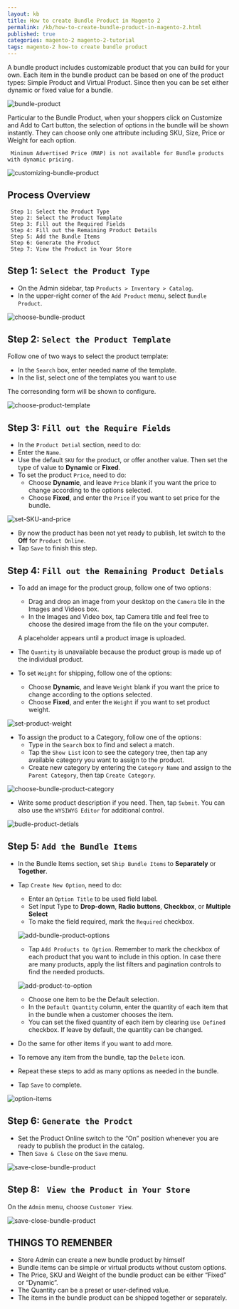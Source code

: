 ```yaml
---
layout: kb
title: How to create Bundle Product in Magento 2
permalink: /kb/how-to-create-bundle-product-in-magento-2.html
published: true
categories: magento-2 magento-2-tutorial
tags: magento-2 how-to create bundle product
---
```


A bundle product includes customizable product that you can build for your own. Each item in the bundle product can be based on one of the product types: Simple Product and Virtual Product. Since then you can be set either dynamic or fixed value for a bundle.

![bundle-product](https://lh6.googleusercontent.com/-brBsDvoW36dNQ4VQjUVb9q2p7t6hFugBs0YUn0-tZw_58VlMOPsMEovafHzEcuQar_I3fIJ-w8ri4cNexfkYGzr3XbzXqgwAmXb-rSQiOEULhGW-S1UDG2wgQAbmHZhr00cvk8N)

Particular to the Bundle Product, when your shoppers click on Customize and Add to Cart button, the selection of options in the bundle will be shown instantly. They can choose only one attribute including SKU, Size, Price or Weight for each option.

     Minimum Advertised Price (MAP) is not available for Bundle products with dynamic pricing.

![customizing-bundle-product](https://lh4.googleusercontent.com/AzZUk13lNAoVTkrdOnNpf3rHV8AtfW_JsmmOvcXflyB7hpDoD1EGfaynYY05lOW3xo6YCyeePcZ0AYCPwf54sGyMMQJnjnk8demaG16JxDXQfCxobR-olus7mbrQQ6tXcaSGLaoI)

## Process Overview

     Step 1: Select the Product Type
     Step 2: Select the Product Template
     Step 3: Fill out the Required Fields
     Step 4: Fill out the Remaining Product Details
     Step 5: Add the Bundle Items
     Step 6: Generate the Product
     Step 7: View the Product in Your Store

## Step 1: `Select the Product Type`

* On the Admin sidebar, tap `Products > Inventory > Catalog`.
* In the upper-right corner of the `Add Product` menu, select `Bundle Product`.

![choose-bundle-product](https://lh6.googleusercontent.com/7bQ6Nq-cqDjpDWAqPevxEwHCNVqOQAJVKLk6baV5v4hpcwVvPsSqONABitVWTHym4N5sGXo0f32JcHnWBepeTB3VHxKe9gdhVzXctxS0DQmAfJ1gMwJbxr8qMk99ZGJ8919iFewc)

## Step 2: `Select the Product Template`

Follow one of two ways to select the product template:
 
 * In the `Search` box, enter needed name of the template.
 * In the list, select one of the templates you want to use
 
 The corresonding form will be shown to configure.
 
 ![choose-product-template](https://lh6.googleusercontent.com/bexZnAhiL8zv5f9c4HF5lWp66dB9PLY4rvuKN-4D0Eu2755bRVmKD43Usvry46S4iJ4p3EZOO-N6UhSywWRtMPYW9Sv3ZKASg-OkRFRSk5O6L82622e9rDaPwZrRYlfrXRKNQqjz)
 
 ## Step 3: `Fill out the Require Fields`
 
 * In the `Product Detial` section, need to do:
  * Enter the `Name`.
  * Use the default `SKU` for the product, or offer another value. Then set the type of value to **Dynamic** or **Fixed**.
  * To set the product `Price`, need to do:
    * Choose **Dynamic**, and leave `Price` blank if you want the price to change according to the options selected.
    * Choose **Fixed**, and enter the `Price` if you want to set price for the bundle.

![set-SKU-and-price](https://lh6.googleusercontent.com/lw4nJ75_xsruSJ5_Zd7ereXEXxTkJtUjJBwe5VKKXtBRowDckcoTjxCo02AldwsYntkWXu4enJ_ClA6DNMmpKuyoqyxUKGRnA8I6O4Oceh9W4lHQrONZnT3EuX9wmV8dSqP4gDOj)

* By now the product has been not yet ready to publish, let switch to the **Off** for `Product Online`.
* Tap `Save` to finish this step.

## Step 4: `Fill out the Remaining Product Detials`

* To add an image for the product group, follow one of two options:
  * Drag and drop an image from your desktop on the `Camera` tile in the Images and Videos box.
  * In the Images and Video box, tap Camera title and feel free to choose the desired image from the file on the your computer.
  
  A placeholder appears until a product image is uploaded.
  
* The `Quantity` is unavailable because the product group is made up of the individual product.
* To set `Weight` for shipping, follow one of the options:
  * Choose **Dynamic**, and leave `Weight` blank if you want the price to change according to the options selected.
  * Choose **Fixed**, and enter the `Weight` if you want to set product weight.

![set-product-weight](https://lh5.googleusercontent.com/zUzwIMXY-8vXlQ2SRXmqPh4Hyr1OdLGgCmE0eOVHWgbEzThgSknFdtAI_YSESrIfIgMnBYgfYHxQNfIC7pPyKskp6v84F1E29jFdcTTWHlHhJU9YWBGnmRsl8IjD52YzJQicUYyo)

* To assign the product to a Category, follow one of the options:
  * Type in the `Search` box to find and select a match.
  * Tap the `Show List` icon to see the category tree, then tap any available category you want to assign to the product.
  * Create new category by entering the `Category Name` and assign to the `Parent Category`, then tap `Create Category`.
  
![choose-bundle-product-category](https://lh4.googleusercontent.com/0LWP7Xp3iTAvnD0nNsJGRlafaLfVl_KHeXQkpc-CbmlDrrIpx-WyyhtKt86dOSqOjtI1e1Z-5PesRN-BV1EGz9vjH2iRMtzehkc4f3x1PPKklReFNpDj7ByNqRipfoxaI5m_5e5e)

* Write some product description if you need.  Then, tap `Submit`. You can also use the `WYSIWYG Editor` for additional control.

![budle-product-detials](https://lh5.googleusercontent.com/WehQHrleN4EStRbGARh_tSdB-b_egdnFsXHtwHZPxvI6ctnp4HaOA8pyUedxQmq1U4MTAz15JLHa8U0d_THSRSu0oDK235dKMPjasUY8qEQ_5HggrcfI-hU-IGo9EsXz3wcJ83-3)

## Step 5: `Add the Bundle Items`

* In the Bundle Items section, set `Ship Bundle Items` to **Separately** or **Together**.
* Tap `Create New Option`, need to do:
  * Enter an `Option Title` to be used field label.
  * Set Input Type to **Drop-down**, **Radio buttons**, **Checkbox**, or **Multiple Select**
  * To make the field required, mark the `Required` checkbox.

  ![add-bundle-product-options](https://lh5.googleusercontent.com/sKACklzkjh3HBgxpR9qTwk8TptN8jD_-Y-9J3F9UPhBVVq2SLf-6_st9q9jhPcPOV96r_qUdGBHA_za81tF3dKTggAQ62FRau1J5tfTwZOoL1EX_ilLiiQOlDjuL7XU-Lc_V07JY)
  
  * Tap `Add Products to Option`. Remember to mark the checkbox of each product that you want to include in this option. In case there are many products, apply the list filters and pagination controls to find the  needed products.

  ![add-product-to-option](https://lh4.googleusercontent.com/P9YNia_Tvwnt61cUq7ulmXh-2Upt-D985a1Rdgbs8-fRvm2M64PEhbkPnEX2MzKl1CtCHaXg9alkcPPR-UKU3KXODj_Jl3UNKfriV_AtTHFntBZ19_jLQt6Vps1icciwd899_uiD)
  
  * Choose one item to be the Default selection.
  * In the `Default Quantity` column, enter the quantity of each item that in the bundle when a customer chooses the item.
  * You can set the fixed quantity of each item by clearing `Use Defined` checkbox. If leave by default, the quantity can be changed.
* Do the same for other items if you want to add more.
* To remove any item from the bundle, tap the `Delete` icon.
* Repeat these steps to add as many options as needed in the bundle.
* Tap `Save` to complete.

![option-items](https://lh3.googleusercontent.com/JmWdG87lXTYo-8-XtW1R0i-Uqfjwu7MmHqJyiOp7TcKKIrQR2A-q234nnWai5nmN1WzO7fVVjM_Q4ZHpIuIsObUf7K3aFhoC9G4j6KmdbpuXgfRaTxJAvvTg2EpU8cZsZaWz_bmC)

## Step 6: `Generate the Prodct`

* Set the Product Online switch to the “On” position whenever you are ready to publish the product in the catalog.
* Then `Save & Close` on the `Save` menu.

![save-close-bundle-product](https://lh3.googleusercontent.com/KRyMbyriioQWxOgHbKgOqNJ-FspkryLQaS6_A0Ct3ufZU-qaIEZ-IZO2x6MM78KpFKejBBP0zfqzpc5N7HT4bBjXTWxe43AxV-ZKcKlG8mWTUNH4gKBA9ejoSRgJlwJZiAmAR1Ma)

## Step 8: ` View the Product in Your Store`

On the `Admin` menu, choose `Customer View`.

![save-close-bundle-product](https://lh3.googleusercontent.com/_chtQXrVhInGrcnBFC3LHcWh1_d24tAhndFcf-xl8pA7yo9qpvg79PcvES0s7NgNF8Msi2xVfsMdvLmRGLlToErkVg6M8aTa1SYSmNzAOnXxrflsxg6wd7d5CLhXveObdI7N5pjQ)

## THINGS TO REMENBER
* Store Admin can create a new bundle product by himself
* Bundle items can be simple or virtual products without custom options. 
* The Price, SKU and Weight of the bundle product can be either “Fixed” or “Dynamic”.
* The Quantity can be a preset or user-defined value. 
* The items in the bundle product can be shipped together or separately.

